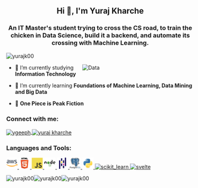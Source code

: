 <h2 align="center">Hi 👋, I'm Yuraj Kharche</h2>
<h3 align="center">An IT Master's student trying to cross the CS road, to train the chicken in Data Science, build it a backend, and automate its crossing with Machine Learning.</h3>

<p align="left"> 
  <img src="https://komarev.com/ghpvc/?username=yurajk00&label=Profile%20views&color=0e75b6&style=flat" alt="yurajk00" /> 
</p>

<img align="right" alt="Data" src="https://media0.giphy.com/media/LaVp0AyqR5bGsC5Cbm/giphy.webp?cid=790b7611up06urfojkxhprwfdos5u2sy8mzemxuca2fvps28&ep=v1_gifs_search&rid=giphy.webp&ct=g" width="300">

- 🔭 I’m currently studying **Information Technology**

- 🌱 I’m currently learning **Foundations of Machine Learning, Data Mining and Big Data**

- 🧐 **One Piece is Peak Fiction**

<h3 align="left">Connect with me:</h3>
<p align="left">
  <a href="https://twitter.com/ygeeph" target="blank">
    <img align="center" src="https://raw.githubusercontent.com/rahuldkjain/github-profile-readme-generator/master/src/images/icons/Social/twitter.svg" alt="ygeeph" height="20" width="30" />
  </a>
  <a href="https://linkedin.com/in/yuraj kharche" target="blank">
    <img align="center" src="https://raw.githubusercontent.com/rahuldkjain/github-profile-readme-generator/master/src/images/icons/Social/linked-in-alt.svg" alt="yuraj kharche" height="20" width="30" />
  </a>
</p>

<h3 align="left">Languages and Tools:</h3>
<p align="left"> 
  <a href="https://aws.amazon.com" target="_blank" rel="noreferrer"> 
    <img src="https://raw.githubusercontent.com/devicons/devicon/master/icons/amazonwebservices/amazonwebservices-original-wordmark.svg" alt="aws" width="30" height="30"/> 
  </a> 
  <a href="https://www.w3.org/html/" target="_blank" rel="noreferrer"> 
    <img src="https://raw.githubusercontent.com/devicons/devicon/master/icons/html5/html5-original-wordmark.svg" alt="html5" width="30" height="30"/> 
  </a> 
  <a href="https://developer.mozilla.org/en-US/docs/Web/JavaScript" target="_blank" rel="noreferrer"> 
    <img src="https://raw.githubusercontent.com/devicons/devicon/master/icons/javascript/javascript-original.svg" alt="javascript" width="30" height="30"/> 
  </a> 
  <a href="https://www.linux.org/" target="_blank" rel="noreferrer">  
    <img src="https://raw.githubusercontent.com/devicons/devicon/master/icons/nodejs/nodejs-original-wordmark.svg" alt="nodejs" width="30" height="30"/> 
  </a> 
  <a href="https://pandas.pydata.org/" target="_blank" rel="noreferrer"> 
    <img src="https://raw.githubusercontent.com/devicons/devicon/2ae2a900d2f041da66e950e4d48052658d850630/icons/pandas/pandas-original.svg" alt="pandas" width="30" height="30"/> 
  </a> 
  <a href="https://www.postgresql.org" target="_blank" rel="noreferrer"> 
    <img src="https://raw.githubusercontent.com/devicons/devicon/master/icons/postgresql/postgresql-original-wordmark.svg" alt="postgresql" width="30" height="30"/> 
  </a> 
  <a href="https://www.python.org" target="_blank" rel="noreferrer"> 
    <img src="https://raw.githubusercontent.com/devicons/devicon/master/icons/python/python-original.svg" alt="python" width="30" height="30"/> 
  </a> 
  <a href="https://scikit-learn.org/" target="_blank" rel="noreferrer"> 
    <img src="https://upload.wikimedia.org/wikipedia/commons/0/05/Scikit_learn_logo_small.svg" alt="scikit_learn" width="30" height="30"/> 
  </a> 
  <a href="https://svelte.dev" target="_blank" rel="noreferrer"> 
    <img src="https://upload.wikimedia.org/wikipedia/commons/1/1b/Svelte_Logo.svg" alt="svelte" width="30" height="30"/> 
  </a> 
</p>

<p>
  <img align="left" src="https://github-readme-stats.vercel.app/api/top-langs?username=yurajk00&show_icons=true&locale=en&layout=compact" alt="yurajk00" />
</p>

<p>
  <img align="left" src="https://github-readme-stats.vercel.app/api?username=yurajk00&show_icons=true&locale=en" alt="yurajk00" />
</p>

<p>
  <img align="left" src="https://github-readme-streak-stats.herokuapp.com/?user=yurajk00&" alt="yurajk00" />
</p>
